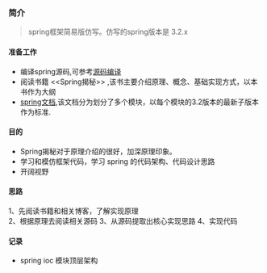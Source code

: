 ### 简介
> spring框架简易版仿写。仿写的spring版本是 3.2.x


#### 准备工作
- 编译spring源码,可参考[源码编译](https://mikuff.github.io/docs/#/category/framework/spring/01_%E6%BA%90%E7%A0%81%E7%BC%96%E8%AF%91)
- 阅读书籍 <<Spring揭秘>> ,该书主要介绍原理、概念、基础实现方式，以本书作为大纲
- [spring文档](https://www.javadoc.io/doc/org.springframework),该文档分为划分了多个模块，以每个模块的3.2版本的最新子版本作为标准.

#### 目的
- Spring揭秘对于原理介绍的很好，加深原理印象。
- 学习和模仿框架代码，学习 spring 的代码架构、代码设计思路
- 开阔视野

#### 思路
1、先阅读书籍和相关博客，了解实现原理  
2、根据原理去阅读相关源码
3、从源码提取出核心实现思路
4、实现代码

#### 记录
- spring ioc 模块顶层架构
